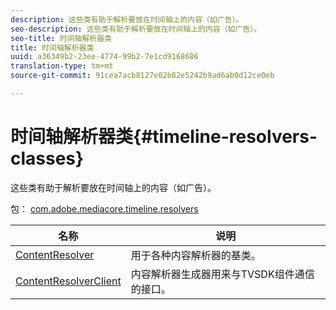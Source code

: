 ```yaml
---
description: 这些类有助于解析要放在时间轴上的内容（如广告）。
seo-description: 这些类有助于解析要放在时间轴上的内容（如广告）。
seo-title: 时间轴解析器类
title: 时间轴解析器类
uuid: a36349b2-23ee-4774-99b2-7e1cd9168686
translation-type: tm+mt
source-git-commit: 91cea7acb8127e02b82e5242b9ad6ab0d12ce0eb

---
```



# 时间轴解析器类{#timeline-resolvers-classes}

这些类有助于解析要放在时间轴上的内容（如广告）。

包： [com.adobe.mediacore.timeline.resolvers](https://help.adobe.com/en_US/primetime/api/psdk/asdoc-dhls_1.4/com/adobe/mediacore/timeline/resolvers/package-detail.html)

| 名称 | 说明 |
|---|---|
| [ContentResolver](https://help.adobe.com/en_US/primetime/api/psdk/asdoc-dhls_1.4/com/adobe/mediacore/timeline/resolvers/ContentResolver.html) | 用于各种内容解析器的基类。 |
| [ContentResolverClient](https://help.adobe.com/en_US/primetime/api/psdk/asdoc-dhls_1.4/com/adobe/mediacore/timeline/resolvers/ContentResolverClient.html) | 内容解析器生成器用来与TVSDK组件通信的接口。 |